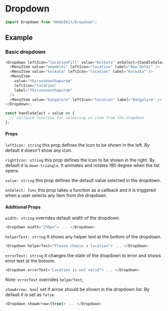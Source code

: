 # Dropdown

```js
import Dropdown from "WebUIKit/Dropdown";
```

<!-- STORY -->

## Example

### Basic dropdown

```js
<Dropdown leftIcon="locationFill" value="Kolkata" onSelect={handleSelect}>
  <MenuItem value="newdelhi" leftIcon="location" label="New Delhi" />
  <MenuItem value="kolkata" leftIcon="location" label="Kolkata" />
  <MenuItem
    value="thiruvananthapuram"
    leftIcon="location"
    label="Thiruvananthapuram"
  />
  <MenuItem value="bangalore" leftIcon="location" label="Bangalore" />
</Dropdown>;

const handleSelect = value => {
  // callback function for selecting an item from the dropdown
};
```

#### Props

`leftIcon: string` this prop defines the icon to be shown in the left. By default it doesn't show any icon.

`rightIcon: string` this prop defines the icon to be shown in the right. By default it is `down-triangle`. It animates and rotates 180 degree when the list opens.

`value: string` this prop defines the default value selected in the dropdown.

`onSelect: func` this prop takes a function as a callback and it is triggered when a user selects any item from the dropdown.

#### Additional Props

`width: string` overrides default width of the dropdown.

```js
<Dropdown width="250px"> ... </Dropdown>
```

`helperText: string` It shows any helper text at the bottom of the dropdown.

```js
<Dropdown helperText="Please choose a location"> ... </Dropdown>
```

`errorText: string` It changes the state of the dropdown to error and shows error text at the botoom.

```js
<Dropdown errorText="Location is not valid"> ... </Dropdown>
```

Note: `errorText` overrides `helperText`;

`showArrow: bool` set if arrow should be shown in the dropdown list. By default it is set as `false`.

```js
<Dropdown showArrow={true}> ... </Dropdown>
```
